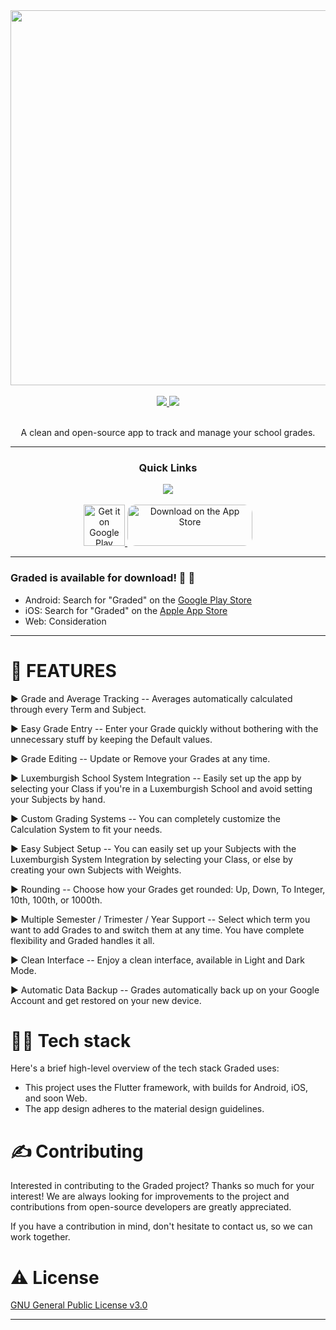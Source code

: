 <div align='center'>
<a href="https://nightdreamgames.com">
<img src="https://user-images.githubusercontent.com/74767551/207093193-cf301609-07c0-4277-a1cd-a1908c6dd5e7.png" width="600" />
</a>

<br />

<br />

<a href="https://play.google.com/store/apps/details?id=com.NightDreamGames.Grade.ly">
<img src='https://img.shields.io/endpoint?url=https%3A%2F%2Fplay.cuzi.workers.dev%2Fplay%3Fi%3Dcom.NightDreamGames.Grade.ly&label=Play%20Store&color=brightgreen'>
</a>
<a href="https://apps.apple.com/us/app/graded-suivi-de-notes/id6444681284">
<img src='https://img.shields.io/itunes/v/6444681284?color=brightgreen&label=App%20Store'>
</a>

<br />

<br />

A clean and open-source app to track and manage your school grades.

---

### Quick Links

<a href='https://nightdreamgames.com'>
<img src='https://img.shields.io/badge/HOMEPAGE-gray?style=for-the-badge'>
</a>

<br />
<br />

<a href='https://play.google.com/store/apps/details?id=com.NightDreamGames.Grade.ly&pcampaignid=pcampaignidMKT-Other-global-all-co-prtnr-py-PartBadge-Mar2515-1'>
<img alt='Get it on Google Play' src='https://user-images.githubusercontent.com/74767551/207097083-e375553d-ee3c-43fd-83e9-8389159a663e.png' style="height:66px"/>
</a>
<a href="https://apps.apple.com/us/app/graded-grade-tracker/id6444681284?itsct=apps_box_badge&amp;itscg=30200" style="display: inline-block; overflow: hidden; border-radius: 13px; width: 200px; height: 66px;"><img src="https://tools.applemediaservices.com/api/badges/download-on-the-app-store/black/en-us?size=200x66&amp;releaseDate=1670803200?h=def57059473046f918fe9659af2338b3" alt="Download on the App Store" style="border-radius: 13px; width: 200px; height: 66px;"></a>
</div>

---

### Graded is available for download! 🥳 🚀

- Android: Search for "Graded" on the [Google Play Store](https://play.google.com/store/apps/details?id=com.NightDreamGames.Grade.ly)
- iOS: Search for "Graded" on the [Apple App Store](https://apps.apple.com/us/app/graded-suivi-de-notes/id6444681284)
- Web: Consideration

---

# 📒 FEATURES

► Grade and Average Tracking -- Averages automatically calculated through every Term and Subject.

► Easy Grade Entry -- Enter your Grade quickly without bothering with the unnecessary stuff by
keeping the Default values.

► Grade Editing -- Update or Remove your Grades at any time.

► Luxemburgish School System Integration -- Easily set up the app by selecting your Class if you're
in a Luxemburgish School and avoid setting your Subjects by hand.

► Custom Grading Systems -- You can completely customize the Calculation System to fit your needs.

► Easy Subject Setup -- You can easily set up your Subjects with the Luxemburgish System Integration
by selecting your Class, or else by creating your own Subjects with Weights.

► Rounding -- Choose how your Grades get rounded: Up, Down, To Integer, 10th, 100th, or 1000th.

► Multiple Semester / Trimester / Year Support -- Select which term you want to add Grades to and
switch them at any time. You have complete flexibility and Graded handles it all.

► Clean Interface -- Enjoy a clean interface, available in Light and Dark Mode.

► Automatic Data Backup -- Grades automatically back up on your Google Account and get restored on
your new device.

# 👨‍💻 Tech stack

Here's a brief high-level overview of the tech stack Graded uses:

- This project uses the Flutter framework, with builds for Android, iOS, and soon Web.
- The app design adheres to the material design guidelines.

# ✍️ Contributing

Interested in contributing to the Graded project? Thanks so much for your interest! We are always
looking for improvements to the project and contributions from open-source developers are greatly
appreciated.

If you have a contribution in mind, don't hesitate to contact us, so we can work together.

# ⚠️ License

[GNU General Public License v3.0](https://choosealicense.com/licenses/gpl-3.0/)

---

